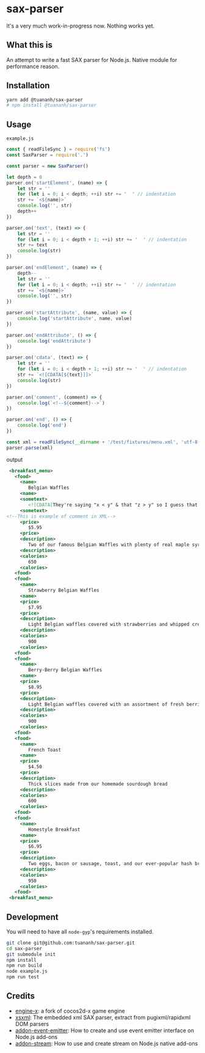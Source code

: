 sax-parser
==========

It's a very much work-in-progress now. Nothing works yet.

## What this is

An attempt to write a fast SAX parser for Node.js. Native module for performance reason.

## Installation

```sh
yarn add @tuananh/sax-parser
# npm install @tuananh/sax-parser
```

## Usage

`example.js`
```js
const { readFileSync } = require('fs')
const SaxParser = require('.')

const parser = new SaxParser()

let depth = 0
parser.on('startElement', (name) => {
    let str = ''
    for (let i = 0; i < depth; ++i) str += '  ' // indentation
    str += `<${name}>`
    console.log('', str)
    depth++
})

parser.on('text', (text) => {
    let str = ''
    for (let i = 0; i < depth + 1; ++i) str += '  ' // indentation
    str += text
    console.log(str)
})

parser.on('endElement', (name) => {
    depth--
    let str = ''
    for (let i = 0; i < depth; ++i) str += '  ' // indentation
    str += `<${name}>`
    console.log('', str)
})

parser.on('startAttribute', (name, value) => {
    console.log('startAttribute', name, value)
})

parser.on('endAttribute', () => {
    console.log('endAttribute')
})

parser.on('cdata', (text) => {
    let str = ''
    for (let i = 0; i < depth + 1; ++i) str += '  ' // indentation
    str += `<![CDATA[${text}]]>`
    console.log(str)
})

parser.on('comment', (comment) => {
    console.log(`<!--${comment}-->`)
})

parser.on('end', () => {
    console.log('end')
})

const xml = readFileSync(__dirname + '/test/fixtures/menu.xml', 'utf-8')
parser.parse(xml)
```

output

```xml
 <breakfast_menu>
   <food>
     <name>
        Belgian Waffles
     <name>
     <sometext>
        <![CDATA[They're saying "x < y" & that "z > y" so I guess that means that z > x]]>
     <sometext>
<!--This is example of comment in XML-->
     <price>
        $5.95
     <price>
     <description>
        Two of our famous Belgian Waffles with plenty of real maple syrup
     <description>
     <calories>
        650
     <calories>
   <food>
   <food>
     <name>
        Strawberry Belgian Waffles
     <name>
     <price>
        $7.95
     <price>
     <description>
        Light Belgian waffles covered with strawberries and whipped cream
     <description>
     <calories>
        900
     <calories>
   <food>
   <food>
     <name>
        Berry-Berry Belgian Waffles
     <name>
     <price>
        $8.95
     <price>
     <description>
        Light Belgian waffles covered with an assortment of fresh berries and whipped cream
     <description>
     <calories>
        900
     <calories>
   <food>
   <food>
     <name>
        French Toast
     <name>
     <price>
        $4.50
     <price>
     <description>
        Thick slices made from our homemade sourdough bread
     <description>
     <calories>
        600
     <calories>
   <food>
   <food>
     <name>
        Homestyle Breakfast
     <name>
     <price>
        $6.95
     <price>
     <description>
        Two eggs, bacon or sausage, toast, and our ever-popular hash browns
     <description>
     <calories>
        950
     <calories>
   <food>
 <breakfast_menu>
```

## Development

You will need to have all `node-gyp`'s requirements installed.

```sh
git clone git@github.com:tuananh/sax-parser.git
cd sax-parser
git submodule init
npm install
npm run build
node example.js
npm run test
```

## Credits

- [engine-x](https://github.com/simdsoft/engine-x): a fork of cocos2d-x game engine
- [xsxml](https://github.com/simdsoft/xsxml): The embedded xml SAX parser, extract from pugixml/rapidxml DOM parsers
- [addon-event-emitter](https://github.com/NickNaso/addon-event-emitter): How to create and use event emitter interface on Node.js add-ons
- [addon-stream](https://github.com/NickNaso/addon-stream): How to use and create stream on Node.js native add-ons